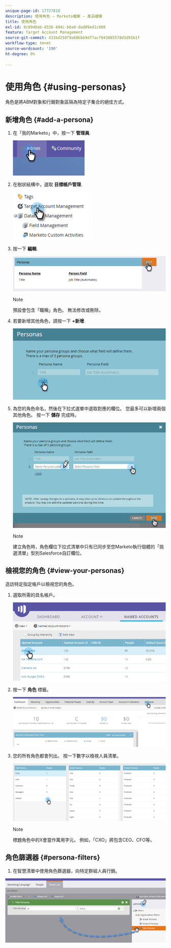 ```yaml
---
unique-page-id: 17727818
description: 使用角色 — Marketo檔案 — 產品檔案
title: 使用角色
exl-id: 8c8940ab-d336-494c-b6a0-dad09ed1c888
feature: Target Account Management
source-git-commit: 431bd258f9a68bbb9df7acf043085578d3d91b1f
workflow-type: tm+mt
source-wordcount: '190'
ht-degree: 0%

---
```


# 使用角色 {#using-personas}

角色是將ABM對象和行銷對象區隔為特定子集合的絕佳方式。

## 新增角色 {#add-a-persona}

1. 在「我的Marketo」中，按一下 **管理員**.

   ![](assets/one.png)

1. 在樹狀結構中，選取 **目標帳戶管理**.

   ![](assets/using-personas-2.png)

1. 按一下 **編輯**.

   ![](assets/three.png)

   >[!NOTE]
   >
   >預設會包含「職稱」角色。 無法修改或刪除。

1. 若要新增其他角色，請按一下 **+新增**.

   ![](assets/four.png)

1. 為您的角色命名，然後在下拉式選單中選取對應的欄位。 您最多可以新增兩個其他角色。 按一下 **儲存** 完成時。

   ![](assets/five.png)

   >[!NOTE]
   >
   >建立角色時，角色欄位下拉式清單中只有已同步至您Marketo執行個體的「挑選清單」型別Salesforce自訂欄位。

## 檢視您的角色 {#view-your-personas}

造訪特定指定帳戶以檢視您的角色。

1. 選取所需的具名帳戶。

   ![](assets/one-a.png)

1. 按一下 **角色** 標籤。

   ![](assets/two-a.png)

1. 您的所有角色都會列出。 按一下數字以檢視人員清單。

   ![](assets/three-a.png)

   >[!NOTE]
   >
   >標題角色中的X會當作萬用字元。 例如，「CXO」將包含CEO、CFO等。

## 角色篩選器 {#persona-filters}

1. 在智慧清單中使用角色篩選器，向特定群組人員行銷。

![](assets/one-b.png)
